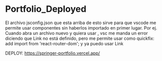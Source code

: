# Portfolio_Deployed

El archivo jsconfig.json que esta arriba de esto sirve para que vscode me permite usar componentes sin haberlos importado en primer lugar. Por ej. Cuando abra un archivo nuevo y quiera usar <Link/>, vsc me manda un error diciendo que Link no está definido, pero me permite usar como quickfix: add import from 'react-router-dom'; y ya puedo usar Link

DEPLOY: https://springer-portfolio.vercel.app/
